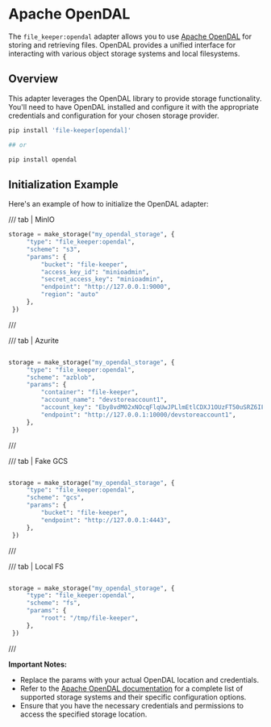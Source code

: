 # Apache OpenDAL

The `file_keeper:opendal` adapter allows you to use [Apache
OpenDAL](https://opendal.apache.org/) for storing and retrieving files. OpenDAL
provides a unified interface for interacting with various object storage
systems and local filesystems.

## Overview

This adapter leverages the OpenDAL library to provide storage
functionality. You'll need to have OpenDAL installed and configure it with the
appropriate credentials and configuration for your chosen storage provider.

```sh
pip install 'file-keeper[opendal]'

## or

pip install opendal
```


## Initialization Example

Here's an example of how to initialize the OpenDAL adapter:


/// tab | MinIO

```py
storage = make_storage("my_opendal_storage", {
     "type": "file_keeper:opendal",
     "scheme": "s3",
     "params": {
         "bucket": "file-keeper",
         "access_key_id": "minioadmin",
         "secret_access_key": "minioadmin",
         "endpoint": "http://127.0.0.1:9000",
         "region": "auto"
     },
 })
```

///

/// tab | Azurite

```python

storage = make_storage("my_opendal_storage", {
     "type": "file_keeper:opendal",
     "scheme": "azblob",
     "params": {
         "container": "file-keeper",
         "account_name": "devstoreaccount1",
         "account_key": "Eby8vdM02xNOcqFlqUwJPLlmEtlCDXJ1OUzFT50uSRZ6IFsuFq2UVErCz4I6tq/K1SZFPTOtr/KBHBeksoGMGw==",
         "endpoint": "http://127.0.0.1:10000/devstoreaccount1",
     },
 })

```

///

/// tab | Fake GCS

```python

storage = make_storage("my_opendal_storage", {
     "type": "file_keeper:opendal",
     "scheme": "gcs",
     "params": {
         "bucket": "file-keeper",
         "endpoint": "http://127.0.0.1:4443",
     },
 })

```

///

/// tab | Local FS

```py

storage = make_storage("my_opendal_storage", {
     "type": "file_keeper:opendal",
     "scheme": "fs",
     "params": {
         "root": "/tmp/file-keeper",
     },
 })
```

///

**Important Notes:**

*   Replace the params with your actual OpenDAL location and credentials.
*   Refer to the [Apache OpenDAL
    documentation](https://opendal.readthedocs.io/) for a complete list of
    supported storage systems and their specific configuration options.
*   Ensure that you have the necessary credentials and permissions to access
    the specified storage location.
